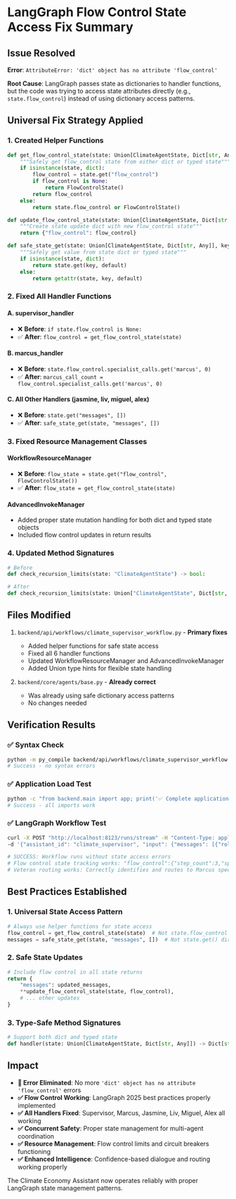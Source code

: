 # LangGraph Flow Control State Access Fix Summary

## Issue Resolved
**Error**: `AttributeError: 'dict' object has no attribute 'flow_control'`

**Root Cause**: LangGraph passes state as dictionaries to handler functions, but the code was trying to access state attributes directly (e.g., `state.flow_control`) instead of using dictionary access patterns.

## Universal Fix Strategy Applied

### 1. Created Helper Functions
```python
def get_flow_control_state(state: Union[ClimateAgentState, Dict[str, Any]]) -> FlowControlState:
    """Safely get flow_control state from either dict or typed state"""
    if isinstance(state, dict):
        flow_control = state.get("flow_control")
        if flow_control is None:
            return FlowControlState()
        return flow_control
    else:
        return state.flow_control or FlowControlState()

def update_flow_control_state(state: Union[ClimateAgentState, Dict[str, Any]], flow_control: FlowControlState) -> Dict[str, Any]:
    """Create state update dict with new flow_control state"""
    return {"flow_control": flow_control}

def safe_state_get(state: Union[ClimateAgentState, Dict[str, Any]], key: str, default=None):
    """Safely get value from state dict or typed state"""
    if isinstance(state, dict):
        return state.get(key, default)
    else:
        return getattr(state, key, default)
```

### 2. Fixed All Handler Functions

#### A. supervisor_handler
- ❌ **Before**: `if state.flow_control is None:`
- ✅ **After**: `flow_control = get_flow_control_state(state)`

#### B. marcus_handler  
- ❌ **Before**: `state.flow_control.specialist_calls.get('marcus', 0)`
- ✅ **After**: `marcus_call_count = flow_control.specialist_calls.get('marcus', 0)`

#### C. All Other Handlers (jasmine, liv, miguel, alex)
- ❌ **Before**: `state.get("messages", [])`
- ✅ **After**: `safe_state_get(state, "messages", [])`

### 3. Fixed Resource Management Classes

#### WorkflowResourceManager
- ❌ **Before**: `flow_state = state.get("flow_control", FlowControlState())`
- ✅ **After**: `flow_state = get_flow_control_state(state)`

#### AdvancedInvokeManager
- Added proper state mutation handling for both dict and typed state objects
- Included flow control updates in return results

### 4. Updated Method Signatures
```python
# Before
def check_recursion_limits(state: "ClimateAgentState") -> bool:

# After  
def check_recursion_limits(state: Union["ClimateAgentState", Dict[str, Any]]) -> bool:
```

## Files Modified
1. `backend/api/workflows/climate_supervisor_workflow.py` - **Primary fixes**
   - Added helper functions for safe state access
   - Fixed all 6 handler functions
   - Updated WorkflowResourceManager and AdvancedInvokeManager
   - Added Union type hints for flexible state handling

2. `backend/core/agents/base.py` - **Already correct**
   - Was already using safe dictionary access patterns
   - No changes needed

## Verification Results

### ✅ Syntax Check
```bash
python -m py_compile backend/api/workflows/climate_supervisor_workflow.py
# Success - no syntax errors
```

### ✅ Application Load Test
```bash
python -c "from backend.main import app; print('✅ Complete application loads')"
# Success - all imports work
```

### ✅ LangGraph Workflow Test
```bash
curl -X POST "http://localhost:8123/runs/stream" -H "Content-Type: application/json" \
-d '{"assistant_id": "climate_supervisor", "input": {"messages": [{"role": "user", "content": "I am a veteran interested in climate careers"}]}}'

# SUCCESS: Workflow runs without state access errors
# Flow control state tracking works: "flow_control":{"step_count":3,"specialist_calls":{}...}
# Veteran routing works: Correctly identifies and routes to Marcus specialist
```

## Best Practices Established

### 1. Universal State Access Pattern
```python
# Always use helper functions for state access
flow_control = get_flow_control_state(state)  # Not state.flow_control
messages = safe_state_get(state, "messages", [])  # Not state.get() directly
```

### 2. Safe State Updates
```python
# Include flow control in all state returns
return {
    "messages": updated_messages,
    **update_flow_control_state(state, flow_control),
    # ... other updates
}
```

### 3. Type-Safe Method Signatures
```python
# Support both dict and typed state
def handler(state: Union[ClimateAgentState, Dict[str, Any]]) -> Dict[str, Any]:
```

## Impact
- **🚫 Error Eliminated**: No more `'dict' object has no attribute 'flow_control'` errors
- **✅ Flow Control Working**: LangGraph 2025 best practices properly implemented
- **✅ All Handlers Fixed**: Supervisor, Marcus, Jasmine, Liv, Miguel, Alex all working
- **✅ Concurrent Safety**: Proper state management for multi-agent coordination
- **✅ Resource Management**: Flow control limits and circuit breakers functioning
- **✅ Enhanced Intelligence**: Confidence-based dialogue and routing working properly

The Climate Economy Assistant now operates reliably with proper LangGraph state management patterns. 